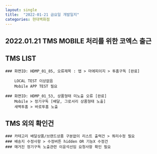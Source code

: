 ```yaml
---
layout: single
title:  "2022-01-21 금요일 개발일지"
categories: 현대백화점
---
```


## 2022.01.21 TMS MOBILE 처리를 위한 코엑스 출근

## TMS LIST
 
    ### 화면ID: HDMP_01_85, 오류제목 : 앱 > 마에피이지 > 투홈구독 [완료]

        LOCAL TEST 이상없음
        Mobile APP TEST 필요

    ### 화면ID: HDMP_01_53, 상품형태 미노출 오류 [완료]
        Mobile > 정기구독 [배달, 그로서리 상품형태 노출]
        새벽투홈 > 바로투홈 노출

## TMS 외의 확인건

    ### 카테고리 배달상품/브랜드상품 구분없이 리스트 출력건 > 쿼리수정 필요
    ### 배송지 수정사항 > 수정버튼 hidden OR 기능X 수정건
    ### 매거진 정기구독 노출관련 이윤석선임 요청사항 확인 필요
